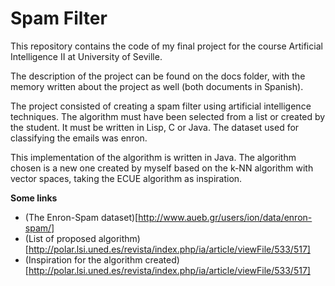 # Spam Filter
This repository contains the code of my final project for the course
Artificial Intelligence II at University of Seville.

The description of the project can be found on the docs folder, with the memory
written about the project as well (both documents in Spanish).

The project consisted of creating a spam filter using artificial intelligence
techniques. The algorithm must have been selected from a list or created by the
student. It must be written in Lisp, C or Java. The dataset used for classifying
the emails was enron.

This implementation of the algorithm is written in Java. The algorithm chosen is
a new one created by myself based on the k-NN algorithm with vector spaces,
taking the ECUE algorithm as inspiration.

**Some links**
- (The Enron-Spam dataset)[http://www.aueb.gr/users/ion/data/enron-spam/]
- (List of proposed algorithm)[http://polar.lsi.uned.es/revista/index.php/ia/article/viewFile/533/517]
- (Inspiration for the algorithm created)[http://polar.lsi.uned.es/revista/index.php/ia/article/viewFile/533/517]
